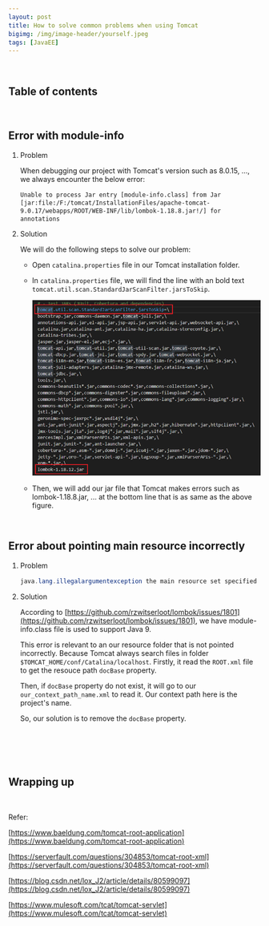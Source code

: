 ```yaml
---
layout: post
title: How to solve common problems when using Tomcat
bigimg: /img/image-header/yourself.jpeg
tags: [JavaEE]
---
```





<br>

## Table of contents





<br>

## Error with module-info

1. Problem

    When debugging our project with Tomcat's version such as 8.0.15, ..., we always encounter the below error:

    ```
    Unable to process Jar entry [module-info.class] from Jar [jar:file:/F:/tomcat/InstallationFiles/apache-tomcat-9.0.17/webapps/ROOT/WEB-INF/lib/lombok-1.18.8.jar!/] for annotations
    ```

2. Solution



    We will do the following steps to solve our problem:
    - Open ```catalina.properties``` file in our Tomcat installation folder.

    - In ```catalina.properties``` file, we will find the line with an bold text ```tomcat.util.scan.StandardJarScanFilter.jarsToSkip```.

        ![](../img/tomcat/fixed-problems/module-info-jar-file.png)

    - Then, we will add our jar file that Tomcat makes errors such as lombok-1.18.8.jar, ... at the bottom line that is as same as the above figure.


<br>

## Error about pointing main resource incorrectly

1. Problem

    ```java
    java.lang.illegalargumentexception the main resource set specified [...] is not valid in Tomcat
    ```

2. Solution

    According to [https://github.com/rzwitserloot/lombok/issues/1801](https://github.com/rzwitserloot/lombok/issues/1801), we have module-info.class file is used to support Java 9.

    This error is relevant to an our resource folder that is not pointed incorrectly. Because Tomcat always search files in folder ```$TOMCAT_HOME/conf/Catalina/localhost```. Firstly, it read the ```ROOT.xml``` file to get the resouce path ```docBase``` property.

    Then, if ```docBase``` property do not exist, it will go to our ```our_context_path_name.xml``` to read it. Our context path here is the project's name.

    So, our solution is to remove the ```docBase``` property.


<br>

## 





<br>

## Wrapping up




<br>

Refer:

[https://www.baeldung.com/tomcat-root-application](https://www.baeldung.com/tomcat-root-application)

[https://serverfault.com/questions/304853/tomcat-root-xml](https://serverfault.com/questions/304853/tomcat-root-xml)

[https://blog.csdn.net/lox_J2/article/details/80599097](https://blog.csdn.net/lox_J2/article/details/80599097)

[https://www.mulesoft.com/tcat/tomcat-servlet](https://www.mulesoft.com/tcat/tomcat-servlet)
